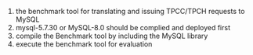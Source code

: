 1. the benchmark tool for translating and issuing TPCC/TPCH requests to MySQL
2. mysql-5.7.30 or MySQL-8.0 should be complied and deployed first
3. compile the Benchmark tool by including the MySQL library
4. execute the benchmark tool for evaluation
